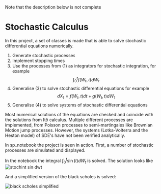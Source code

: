 Note that the description below is not complete

# Stochastic Calculus
In this project, a set of classes is made that is able to solve stochastic differential equations numerically. 

1) Generate stochastic processes
2) Implement stopping times
3) Use the processes from (1) as integrators for stochastic integration, for example
$$\int_0^tf(W_t,t)dW_t$$
4) Generalise (3) to solve stochastic differential equations for example
$$dX_t=f(W_t,t)dt + g(W_t,t)dW_t$$
5) Generalise (4) to solve systems of stochastic differential equations

Most numerical solutions of the equations are checked and coincide with the solutions from Itô calculus.
Multiple different processes are implemented, from Poisson processes to semi-martingales like Brownian Motion jump processes.
However, the systems (Lotka-Volterra and the Heston model) of SDE's have not been verified analytically.

In sp_notebook the project is seen in action. First, a number of stochastic processes are simulated and displayed.

In the notebook the integral $\int_0^t\sin(t)dW_t$ is solved. The solution looks like
![stochint sin dwt](https://github.com/Sgouwens/stochasticcalc/assets/150426079/4fb3e46f-fcae-4b0d-880d-2685c0b6cb39)

And a simplified version of the black scholes is solved:

![black scholes simplified](https://github.com/Sgouwens/stochasticcalc/assets/150426079/a421aa5a-acef-40ca-9193-564a368f40eb)

